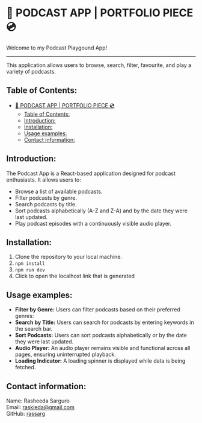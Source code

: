 # 🎵 PODCAST APP | PORTFOLIO PIECE 💿

Welcome to my Podcast Playgound App! <hr>
This application allows users to browse, search, filter, favourite, and play a variety of podcasts.

## Table of Contents:

- [🎵 PODCAST APP | PORTFOLIO PIECE 💿](#-podcast-app--portfolio-piece-)
  - [Table of Contents:](#table-of-contents)
  - [Introduction:](#introduction)
  - [Installation:](#installation)
  - [Usage examples:](#usage-examples)
  - [Contact information:](#contact-information)

## Introduction:

The Podcast App is a React-based application designed for podcast enthusiasts. It allows users to:

- Browse a list of available podcasts.
- Filter podcasts by genre.
- Search podcasts by title.
- Sort podcasts alphabetically (A-Z and Z-A) and by the date they were last updated.
- Play podcast episodes with a continuously visible audio player.

## Installation:

1. Clone the repository to your local machine.
2. `npm install`
3. `npm run dev`
4. Click to open the localhost link that is generated

## Usage examples:

- **Filter by Genre:** Users can filter podcasts based on their preferred genres:
- **Search by Title:** Users can search for podcasts by entering keywords in the search bar.
- **Sort Podcasts:** Users can sort podcasts alphabetically or by the date they were last updated.
- **Audio Player:** An audio player remains visible and functional across all pages, ensuring uninterrupted playback.
- **Loading Indicator:** A loading spinner is displayed while data is being fetched.

## Contact information:

Name: Rasheeda Sarguro <br>
Email: raskieda@gmail.com <br>
GitHub: [rassarg](https://github.com/rassarg)
